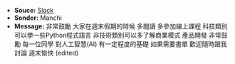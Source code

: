 - **Souce:** [Slack](https://smart-surgery-tek.slack.com/archives/C06MG9CDTGU/p1723277078950379)
- **Sender:** Manchi
- **Message:** 非常鼓勵 大家在週末假期的時候 多閱讀 多參加線上課程 科技類別可以學一些Python程式語言 非技術類別可以多了解商業模式 產品開發 非常鼓勵 每一位同學 對人工智慧(AI) 有一定程度的基礎 如果需要書單 歡迎隨時跟我討論 週末愉快 (edited)